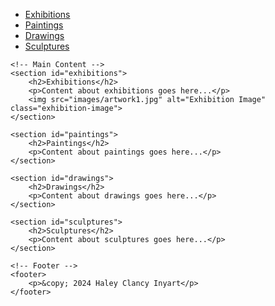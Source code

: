<!DOCTYPE html>
<html lang="en">
<head>
    <meta charset="UTF-8">
    <meta name="viewport" content="width=device-width, initial-scale=1.0">
    <title>Haley Clancy Inyart</title>
    <link rel="stylesheet" href="styles.css">
</head>
<body>
    <!-- Navigation Section -->
    <nav>
        <ul>
            <li><a href="exhibitions.html">Exhibitions</a></li>
            <li><a href="paintings.html">Paintings</a></li>
            <li><a href="drawings.html">Drawings</a></li>
            <li><a href="sculptures.html">Sculptures</a></li>
        </ul>
    </nav>

    <!-- Main Content -->
    <section id="exhibitions">
        <h2>Exhibitions</h2>
        <p>Content about exhibitions goes here...</p>
        <img src="images/artwork1.jpg" alt="Exhibition Image" class="exhibition-image">
    </section>

    <section id="paintings">
        <h2>Paintings</h2>
        <p>Content about paintings goes here...</p>
    </section>

    <section id="drawings">
        <h2>Drawings</h2>
        <p>Content about drawings goes here...</p>
    </section>

    <section id="sculptures">
        <h2>Sculptures</h2>
        <p>Content about sculptures goes here...</p>
    </section>

    <!-- Footer -->
    <footer>
        <p>&copy; 2024 Haley Clancy Inyart</p>
    </footer>
</body>
</html>




 
